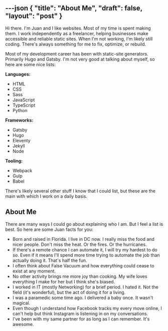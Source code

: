 ---json
{
  "title": "About Me",
  "draft": false,
  "layout": "post"
}
---

Hi there. I'm Juan and I like websites. Most of my time is spent making them. I work independently as a freelancer, helping businesses make accessible and reliable static sites. When I'm not working, I'm likely still coding. There's always something for me to fix, optimize, or rebuild.

Most of my development career has been with static-site generators. Primarily Hugo and Gatsby. I'm not very good at talking about myself, so here are some nice lists:

**Languages:**
- HTML
- CSS
- Sass
- JavaScript
- TypeScript
- Python

**Frameworks:**
- Gatsby
- Hugo
- Eleventy
- Jekyll
- Node

**Tooling:**
- Webpack
- Gulp
- Babel

There's likely several other stuff I know that I could list, but these are the main with which I work on a daily basis.

## About Me
There are many ways I could go about explaining who I am. But I feel a list is best. So here are some Juan facts for you:

- Born and raised in Florida. I live in DC now. I really miss the food and nicer people. Don't miss the heat. Or the fires. Or the hurricanes.
- If there's a remote chance I can automate it, I will try my hardest to do so. Even if it means I'll spend more time trying to automate the job than actually doing it. That's half the fun.
- I often think about False Vacuum and how everything could cease to exist at any moment.
- No other activity brings me more joy than cooking. My wife loves everything I make for her but I think she's biased.
- I worked in IT (mostly Networking) for a brief period. I hated it. Not the field (it's wonderful), but the act of doing it for a living.
- I was a paramedic some time ago. I delivered a baby once. It wasn't magical.
- Even though I understand how Facebook tracks my every move online, I can't help but think Instagram is listening in on my conversations.
- I've been with my same partner for as long as I can remember. It's awesome.